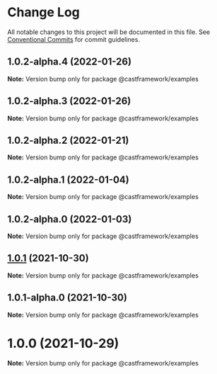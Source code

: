 # Change Log

All notable changes to this project will be documented in this file.
See [Conventional Commits](https://conventionalcommits.org) for commit guidelines.

## 1.0.2-alpha.4 (2022-01-26)

**Note:** Version bump only for package @castframework/examples





## 1.0.2-alpha.3 (2022-01-26)

**Note:** Version bump only for package @castframework/examples





## 1.0.2-alpha.2 (2022-01-21)

**Note:** Version bump only for package @castframework/examples





## 1.0.2-alpha.1 (2022-01-04)

**Note:** Version bump only for package @castframework/examples





## 1.0.2-alpha.0 (2022-01-03)

**Note:** Version bump only for package @castframework/examples





## [1.0.1](https://github.com/castframework/cast/compare/v1.0.1-alpha.0...v1.0.1) (2021-10-30)

**Note:** Version bump only for package @castframework/examples





## 1.0.1-alpha.0 (2021-10-30)

**Note:** Version bump only for package @castframework/examples





# 1.0.0 (2021-10-29)

**Note:** Version bump only for package @castframework/examples
